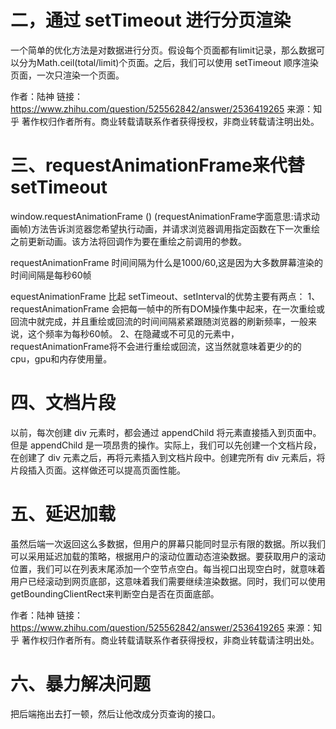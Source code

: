 
# 二，通过 setTimeout 进行分页渲染
一个简单的优化方法是对数据进行分页。假设每个页面都有limit记录，那么数据可以分为Math.ceil(total/limit)个页面。之后，我们可以使用 setTimeout 顺序渲染页面，一次只渲染一个页面。

作者：陆神
链接：https://www.zhihu.com/question/525562842/answer/2536419265
来源：知乎
著作权归作者所有。商业转载请联系作者获得授权，非商业转载请注明出处。
<script>
const renderList = async () => {

    const list = await getList()

    const total = list.length
    const page = 0
    const limit = 200
    const totalPage = Math.ceil(total / limit)

    const render = (page) => {
        if (page >= totalPage) return
        setTimeout(() => {
            for (let i = page * limit; i < page * limit + limit; i++) {
                const item = list[i]
                const div = document.createElement('div')
                div.className = 'sunshine'
                div.innerHTML = `<img src="${item.src}" /><span>${item.text}</span>`
                container.appendChild(div)
            }
            render(page + 1)
        }, 0)
    }
    render(page)
}
</script>

# 三、requestAnimationFrame来代替setTimeout
window.requestAnimationFrame () (requestAnimationFrame字面意思:请求动画帧)方法告诉浏览器您希望执行动画，并请求浏览器调用指定函数在下一次重绘之前更新动画。该方法将回调作为要在重绘之前调用的参数。

requestAnimationFrame
时间间隔为什么是1000/60,这是因为大多数屏幕渲染的时间间隔是每秒60帧

equestAnimationFrame 比起 setTimeout、setInterval的优势主要有两点：
1、requestAnimationFrame 会把每一帧中的所有DOM操作集中起来，在一次重绘或回流中就完成，并且重绘或回流的时间间隔紧紧跟随浏览器的刷新频率，一般来说，这个频率为每秒60帧。
2、在隐藏或不可见的元素中，requestAnimationFrame将不会进行重绘或回流，这当然就意味着更少的的cpu，gpu和内存使用量。

<script>
  const renderList = async () => {
    const list = await getList()

    const total = list.length
    const page = 0
    const limit = 200
    const totalPage = Math.ceil(total / limit)

    const render = (page) => {
        if (page >= totalPage) return

        requestAnimationFrame(() => {
            for (let i = page * limit; i < page * limit + limit; i++) {
                const item = list[i]
                const div = document.createElement('div')
                div.className = 'sunshine'
                div.innerHTML = `<img src="${item.src}" /><span>${item.text}</span>`
                container.appendChild(div)
            }
            render(page + 1)
        })
    }
    render(page)
}
</script>

# 四、文档片段
以前，每次创建 div 元素时，都会通过 appendChild 将元素直接插入到页面中。但是 appendChild 是一项昂贵的操作。实际上，我们可以先创建一个文档片段，在创建了 div 元素之后，再将元素插入到文档片段中。创建完所有 div 元素后，将片段插入页面。这样做还可以提高页面性能。

<script>
  const renderList = async () => {
    console.time('time')
    const list = await getList()
    console.log(list)
    const total = list.length
    const page = 0
    const limit = 200
    const totalPage = Math.ceil(total / limit)

    const render = (page) => {
        if (page >= totalPage) return
        requestAnimationFrame(() => {

            const fragment = document.createDocumentFragment()
            for (let i = page * limit; i < page * limit + limit; i++) {
                const item = list[i]
                const div = document.createElement('div')
                div.className = 'sunshine'
                div.innerHTML = `<img src="${item.src}" /><span>${item.text}</span>`

                fragment.appendChild(div)
            }
            container.appendChild(fragment)
            render(page + 1)
        })
    }
    render(page)
    console.timeEnd('time')
}
</script>

# 五、延迟加载
虽然后端一次返回这么多数据，但用户的屏幕只能同时显示有限的数据。所以我们可以采用延迟加载的策略，根据用户的滚动位置动态渲染数据。要获取用户的滚动位置，我们可以在列表末尾添加一个空节点空白。每当视口出现空白时，就意味着用户已经滚动到网页底部，这意味着我们需要继续渲染数据。同时，我们可以使用getBoundingClientRect来判断空白是否在页面底部。

作者：陆神
链接：https://www.zhihu.com/question/525562842/answer/2536419265
来源：知乎
著作权归作者所有。商业转载请联系作者获得授权，非商业转载请注明出处。

<script setup lang="ts">
import { onMounted, ref, computed } from 'vue'
const getList = () => {
  // code as before
}
const container = ref<HTMLElement>() // container element
const blank = ref<HTMLElement>() // blank element
const list = ref<any>([])
const page = ref(1)
const limit = 200
const maxPage = computed(() => Math.ceil(list.value.length / limit))
// List of real presentations
const showList = computed(() => list.value.slice(0, page.value * limit))
const handleScroll = () => {
  if (page.value > maxPage.value) return
  const clientHeight = container.value?.clientHeight
  const blankTop = blank.value?.getBoundingClientRect().top
  if (clientHeight === blankTop) {
    // When the blank node appears in the viewport, the current page number is incremented by 1
    page.value++
  }
}
onMounted(async () => {
  const res = await getList()
  list.value = res
})
</script>

<template>
  <div id="container" @scroll="handleScroll" ref="container">
    <div class="sunshine" v-for="(item) in showList" :key="item.tid">
      <img :src="item.src" />
      <span>{{ item.text }}</span>
    </div>
    <div ref="blank"></div>
  </div>
</template>

# 六、暴力解决问题
把后端拖出去打一顿，然后让他改成分页查询的接口。
